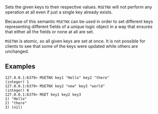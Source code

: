 Sets the given keys to their respective values.
`MSETNX` will not perform any operation at all even if just a single key already
exists.

Because of this semantic `MSETNX` can be used in order to set different keys
representing different fields of a unique logic object in a way that ensures
that either all the fields or none at all are set.

`MSETNX` is atomic, so all given keys are set at once.
It is not possible for clients to see that some of the keys were updated while
others are unchanged.

## Examples

```valkey-cli
127.0.0.1:6379> MSETNX key1 "Hello" key2 "there"
(integer) 1
127.0.0.1:6379> MSETNX key2 "new" key3 "world"
(integer) 0
127.0.0.1:6379> MGET key1 key2 key3
1) "Hello"
2) "there"
3) (nil)
```
